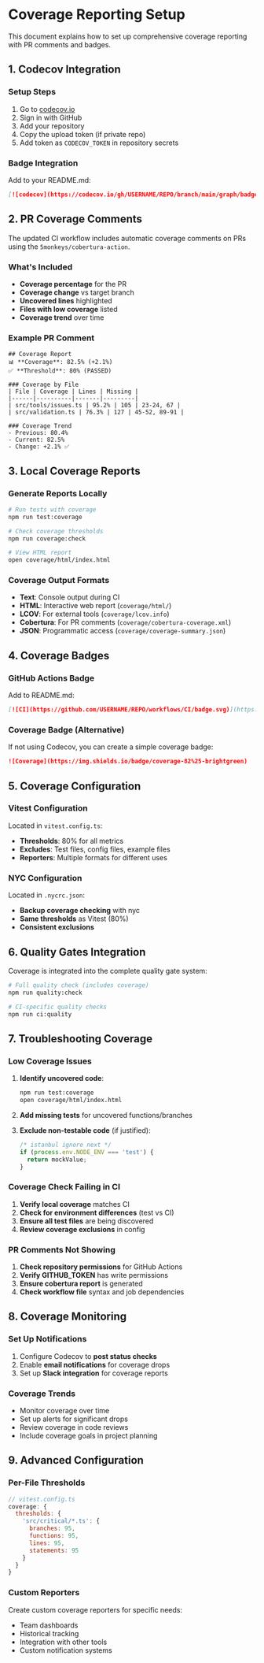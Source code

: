# Coverage Reporting Setup

This document explains how to set up comprehensive coverage reporting with PR comments and badges.

## 1. Codecov Integration

### Setup Steps
1. Go to [codecov.io](https://codecov.io)
2. Sign in with GitHub
3. Add your repository
4. Copy the upload token (if private repo)
5. Add token as `CODECOV_TOKEN` in repository secrets

### Badge Integration
Add to your README.md:
```markdown
[![codecov](https://codecov.io/gh/USERNAME/REPO/branch/main/graph/badge.svg)](https://codecov.io/gh/USERNAME/REPO)
```

## 2. PR Coverage Comments

The updated CI workflow includes automatic coverage comments on PRs using the `5monkeys/cobertura-action`.

### What's Included
- **Coverage percentage** for the PR
- **Coverage change** vs target branch
- **Uncovered lines** highlighted
- **Files with low coverage** listed
- **Coverage trend** over time

### Example PR Comment
```
## Coverage Report
📊 **Coverage**: 82.5% (+2.1%)
✅ **Threshold**: 80% (PASSED)

### Coverage by File
| File | Coverage | Lines | Missing |
|------|----------|-------|---------|
| src/tools/issues.ts | 95.2% | 105 | 23-24, 67 |
| src/validation.ts | 76.3% | 127 | 45-52, 89-91 |

### Coverage Trend
- Previous: 80.4%
- Current: 82.5%
- Change: +2.1% ✅
```

## 3. Local Coverage Reports

### Generate Reports Locally
```bash
# Run tests with coverage
npm run test:coverage

# Check coverage thresholds
npm run coverage:check

# View HTML report
open coverage/html/index.html
```

### Coverage Output Formats
- **Text**: Console output during CI
- **HTML**: Interactive web report (`coverage/html/`)
- **LCOV**: For external tools (`coverage/lcov.info`)
- **Cobertura**: For PR comments (`coverage/cobertura-coverage.xml`)
- **JSON**: Programmatic access (`coverage/coverage-summary.json`)

## 4. Coverage Badges

### GitHub Actions Badge
Add to README.md:
```markdown
[![CI](https://github.com/USERNAME/REPO/workflows/CI/badge.svg)](https://github.com/USERNAME/REPO/actions)
```

### Coverage Badge (Alternative)
If not using Codecov, you can create a simple coverage badge:
```markdown
![Coverage](https://img.shields.io/badge/coverage-82%25-brightgreen)
```

## 5. Coverage Configuration

### Vitest Configuration
Located in `vitest.config.ts`:
- **Thresholds**: 80% for all metrics
- **Excludes**: Test files, config files, example files
- **Reporters**: Multiple formats for different uses

### NYC Configuration  
Located in `.nycrc.json`:
- **Backup coverage checking** with nyc
- **Same thresholds** as Vitest (80%)
- **Consistent exclusions**

## 6. Quality Gates Integration

Coverage is integrated into the complete quality gate system:

```bash
# Full quality check (includes coverage)
npm run quality:check

# CI-specific quality checks  
npm run ci:quality
```

## 7. Troubleshooting Coverage

### Low Coverage Issues
1. **Identify uncovered code**:
   ```bash
   npm run test:coverage
   open coverage/html/index.html
   ```

2. **Add missing tests** for uncovered functions/branches

3. **Exclude non-testable code** (if justified):
   ```typescript
   /* istanbul ignore next */
   if (process.env.NODE_ENV === 'test') {
     return mockValue;
   }
   ```

### Coverage Check Failing in CI
1. **Verify local coverage** matches CI
2. **Check for environment differences** (test vs CI)  
3. **Ensure all test files** are being discovered
4. **Review coverage exclusions** in config

### PR Comments Not Showing
1. **Check repository permissions** for GitHub Actions
2. **Verify GITHUB_TOKEN** has write permissions
3. **Ensure cobertura report** is generated
4. **Check workflow file** syntax and job dependencies

## 8. Coverage Monitoring

### Set Up Notifications
1. Configure Codecov to **post status checks**
2. Enable **email notifications** for coverage drops
3. Set up **Slack integration** for coverage reports

### Coverage Trends
- Monitor coverage over time
- Set up alerts for significant drops
- Review coverage in code reviews
- Include coverage goals in project planning

## 9. Advanced Configuration

### Per-File Thresholds
```javascript
// vitest.config.ts
coverage: {
  thresholds: {
    'src/critical/*.ts': {
      branches: 95,
      functions: 95,
      lines: 95,
      statements: 95
    }
  }
}
```

### Custom Reporters
Create custom coverage reporters for specific needs:
- Team dashboards
- Historical tracking  
- Integration with other tools
- Custom notification systems